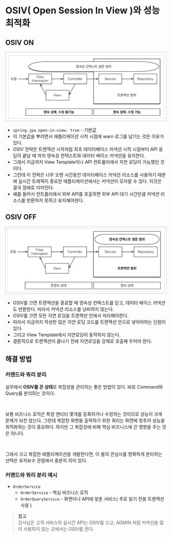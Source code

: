 # OSIV( Open Session In View )와 성능 최적화
## OSIV ON
![OSIVON](../img/OSIV1.png)
- `spring.jpa.open-in-view: true` - 기본값
- 이 기본값을 뿌리면서 애플리케이션 시작 시점에 warn 로그를 남기는 것은 이유가 있다.
- OSIV 전략은 트랜잭션 시작처럼 최초 데이터베이스 커넥션 시작 시점부터 API 응답이 끝날 때 까지 영속성 컨텍스트와 데이터 베이스 커넥션을 유지한다.
- 그래서 지금까지 View Template이나 API 컨트롤러에서 지연 로딩이 가능했던 것이다.
- 그런데 이 전략은 너무 오랜 시간동안 데이터베이스 커넥션 리소스를 사용하기 때문에 실시간 트래픽이 중요한 애플리케이션에서는 커넥션이 모자랄 수 있다. 이것은 결국 장애로 이어진다.
- 예를 들어서 컨트롤러에서 외부 API를 호출하면 외부 API 대기 시간만큼 커넥션 리소스를 반환하지 못하고 유지해야한다.

## OSIV OFF
![OSIVOFF](../img/OSIV2.png)
- OSIV를 끄면 트랜잭션을 종료할 때 영속성 컨텍스트를 닫고, 데이터 베이스 커넥션도 반환한다. 따라서 커넥션 리소스를 낭비하지 않는다.
- OSIV를 끄면 모든 지연 로딩을 트랜잭션 안에서 처리해야한다.
- 따라서 지금까지 작성한 많은 지연 로딩 코드를 트랜잭션 안으로 넣어야하는 단점이 있다.
- 그리고 View Template에서 지연로딩이 동작하지 않는다.
- 결론적으로 트랜잭션이 끝나기 전에 지연로딩을 강제로 호출해 두어야 한다.

## 해결 방법
### 커맨드와 쿼리 분리
실무에서 **OSIV를 끈 상태**로 복잡성을 관리하는 좋은 방법이 있다. 바로 Command와 Query를 분리하는 것이다. 

<br>

보통 비즈니스 로직은 특정 엔티티 몇개를 등록하거나 수정하는 것이므로 성능이 크게 문제가 되진 않는다. 그런데 복잡한 화면을 출력하기 위한 쿼리는 화면에 맞추어 성능을 최적화하는 것이 중요하다. 하지만 그 복잡성에 비해 핵심 비즈니스에 큰 영향을 주는 것은 아니다.

<br>

그래서 크고 복잡한 애플리케이션을 개발한다면, 이 둘의 관심사를 명확하게 분리하는 선택은 유지보수 관점에서 충분히 의미 있다.

### 커맨드와 쿼리 분리 예시
- `OrderService`
  - `OrderService` - 핵심 비즈니스 로직
  - `OrderQueryService` - 화면이나 API에 맞춘 서비스( 주로 읽기 전용 트랜잭션 사용 )

> **참고** <br>
> 강사님은 고객 서비스의 실시간 API는 OSIV를 끄고, ADMIN 처럼 커넥션을 많이 사용하지 않는 곳에서는 OSIV를 켠다.